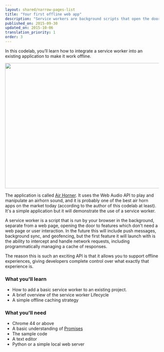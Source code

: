 ```yaml
---
layout: shared/narrow-pages-list
title: "Your first offline web app"
description: "Service workers are background scripts that open the door to rich offline functionality that would normally require a native application. Learn how to integrate a service worker into an existing application to make it work offline."
published_on: 2015-09-30
updated_on: 2015-10-06
translation_priority: 1
order: 3
---
```

In this codelab, you’ll learn how to integrate a service worker into an existing application to make it work offline.

<img src="images/image00.png" width="624" height="409" />

The application is called [Air
Horner](https://airhorner.com). It uses the Web Audio API to play and manipulate
an airhorn sound, and it is probably one of the best air horn apps on the market
today (according to the author of this codelab at least). It's a simple
application but it will demonstrate the use of a service worker.

A service worker is a script that is run by your browser in the background,
separate from a web page, opening the door to features which don't need a web
page or user interaction. In the future this will include push messages,
background sync, and geofencing, but the first feature it will launch with is
the ability to intercept and handle network requests, including programmatically
managing a cache of responses.

The reason this is such an exciting API is that it allows you to support offline
experiences, giving developers complete control over what exactly that
experience is.

### What you'll learn

* How to add a basic service worker to an existing project.
* A brief overview of the service worker Lifecycle
* A simple offline caching strategy

### What you'll need

* Chrome 44 or above
* A basic understanding of
  [Promises](http://www.html5rocks.com/en/tutorials/es6/promises/)
* The sample code
* A text editor
* Python or a simple local web server
